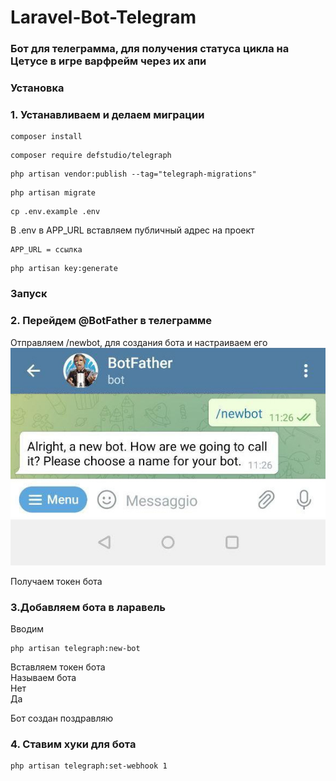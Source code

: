# Laravel-Bot-Telegram

### Бот для телеграмма, для получения статуса цикла на Цетусе в игре варфрейм через их апи

### Установка

### 1. Устанавливаем и делаем миграции

```
composer install
```
```
composer require defstudio/telegraph
```
```
php artisan vendor:publish --tag="telegraph-migrations"
```
```
php artisan migrate
```
```
cp .env.example .env
```
В .env в APP_URL вставляем публичный адрес на проект
```
APP_URL = ссылка
```
```
php artisan key:generate
```


### Запуск

### 2. Перейдем @BotFather в телеграмме

Отправляем /newbot, для создания бота и настраиваем его
![img.png](img.png)

Получаем токен бота

### 3.Добавляем бота в ларавель

Вводим 

```
php artisan telegraph:new-bot
```

Вставляем токен бота <br>
Называем бота <br>
Нет <br>
Да <br>

Бот создан поздравляю


### 4. Ставим хуки для бота

```
php artisan telegraph:set-webhook 1
```
